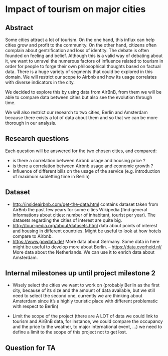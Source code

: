 # Impact of tourism on major cities

## Abstract

Some cities attract a lot of tourism. On the one hand, this influx can help
cities grow and profit to the community. On the other hand, citizens often
complain about gentrification and loss of identity. The debate is often founded
on feeling and belief. Although this is a valid way of debating about it, we
want to unravel the numerous factors of influence related to tourism in order
for people to forge their own philosophical thoughts based on factual data.
There is a huge variety of segments that could be explored in this domain. We
will restrict our scope to Airbnb and how its usage correlates with diverse
indicators in the city.

We decided to explore this by using data from AirBnB, from them we will be able
to compare data between cities but also see the evolution through time.

We will also restrict our research to two cities, Berlin and Amsterdam because there
exists a lot of data about them and so that we can be more thorough in our
analysis.

## Research questions

Each question will be answered for the two chosen cities, and compared:

 - is there a correlation between Airbnb usage and housing price ?
 - is there a correlation between Airbnb usage and economic growth ?
 - Influence of different bills on the usage of the service (e.g. introduction
    of maximum subletting time in Berlin)

## Dataset

 - http://insideairbnb.com/get-the-data.html contains dataset taken from AirBnb
     the past few years for some cities Wikipedia (find general informations about
     cities: number of inhabitant, tourist per year). The datasets regarding the cities of interest are quite big.
 - http://tour-pedia.org/about/datasets.html data about points of interest and housing in different countries. Might be useful to look at how hotels compare to Airbnb.
 - https://www.govdata.de/ More data about Germany. Some data in here might be useful to develop more about Berlin.
 – https://data.overheid.nl/ More data about the Netherlands. We can use it to enrich data about Amsterdam.

## Internal milestones up until project milestone 2

 - Wisely select the cities we want to work on (probably Berlin as the first
     city, because of its size and the amount of data available, but we still
     need to select the second one, currently we are thinking about Amsterdam since it’s a highly touristic place with different problematic with respect to Berlin)

 - Limit the scope of the project (there are A LOT of data we could link to
     tourism and AirBnB data, for instance, we could compare the occupancy and
     the price to the weather, to major international event, ...) we need to
     define a limit to the scope of this project not to get lost.

## Question for TA

